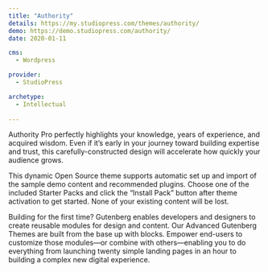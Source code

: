 ```yaml
---
title: "Authority"
details: https://my.studiopress.com/themes/authority/
demo: https://demo.studiopress.com/authority/
date: 2020-01-11

cms: 
  - Wordpress

provider: 
  - StudioPress

archetype:
  - Intellectual
  
---
```


Authority Pro perfectly highlights your knowledge, years of experience, and acquired wisdom. Even if it’s early in your journey toward building expertise and trust, this carefully-constructed design will accelerate how quickly your audience grows.

This dynamic Open Source theme supports automatic set up and import of the sample demo content and recommended plugins. Choose one of the included Starter Packs and click the “Install Pack” button after theme activation to get started. None of your existing content will be lost.

Building for the first time? Gutenberg enables developers and designers to create reusable modules for design and content. Our Advanced Gutenberg Themes are built from the base up with blocks. Empower end-users to customize those modules—or combine with others—enabling you to do everything from launching twenty simple landing pages in an hour to building a complex new digital experience.
